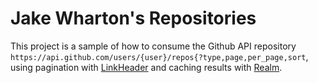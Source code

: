 # Jake Wharton's Repositories

This project is a sample of how to consume the Github API repository `https://api.github.com/users/{user}/repos{?type,page,per_page,sort`, using pagination with [LinkHeader](https://www.w3.org/wiki/LinkHeader) and caching results with [Realm](https://realm.io/blog/realm-for-android/).
